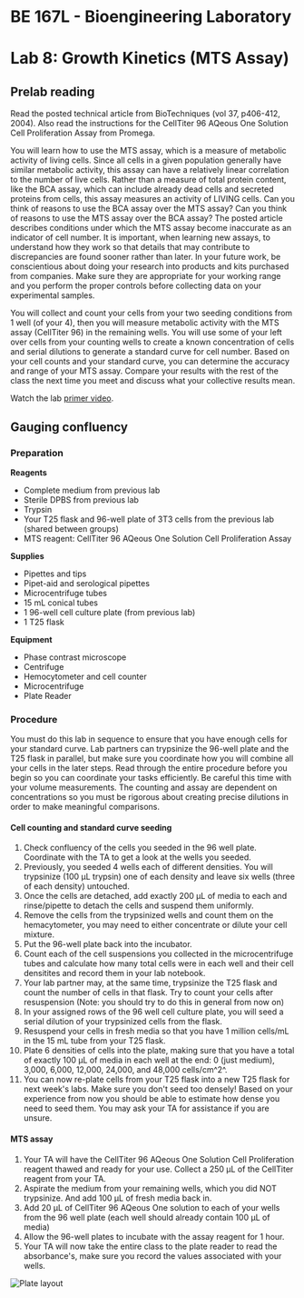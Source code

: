 # BE 167L - Bioengineering Laboratory

# Lab 8: Growth Kinetics (MTS Assay)

## Prelab reading

Read the posted technical article from BioTechniques (vol 37, p406-412, 2004). Also read the instructions for the CellTiter 96 AQeous One Solution Cell Proliferation Assay from Promega.

You will learn how to use the MTS assay, which is a measure of metabolic activity of living cells. Since all cells in a given population generally have similar metabolic activity, this assay can have a relatively linear correlation to the number of live cells. Rather than a measure of total protein content, like the BCA assay, which can include already dead cells and secreted proteins from cells, this assay measures an activity of LIVING cells. Can you think of reasons to use the BCA assay over the MTS assay? Can you think of reasons to use the MTS assay over the BCA assay? The posted article describes conditions under which the MTS assay become inaccurate as an indicator of cell number. It is important, when learning new assays, to understand how they work so that details that may contribute to discrepancies are found sooner rather than later. In your future work, be conscientious about doing your research into products and kits purchased from companies. Make sure they are appropriate for your working range and you perform the proper controls before collecting data on your experimental samples.

You will collect and count your cells from your two seeding conditions from 1 well (of your 4), then you will measure metabolic activity with the MTS assay (CellTiter 96) in the remaining wells. You will use some of your left over cells from your counting wells to create a known concentration of cells and serial dilutions to generate a standard curve for cell number. Based on your cell counts and your standard curve, you can determine the accuracy and range of your MTS assay. Compare your results with the rest of the class the next time you meet and discuss what your collective results mean.

Watch the lab [primer video](https://www.youtube.com/watch?v=gvQXVcu_nxM).

## Gauging confluency

### Preparation

**Reagents**

- Complete medium from previous lab
- Sterile DPBS from previous lab
- Trypsin
- Your T25 flask and 96-well plate of 3T3 cells from the previous lab (shared between groups)
- MTS reagent: CellTiter 96 AQeous One Solution Cell Proliferation Assay

**Supplies**

- Pipettes and tips
- Pipet-aid and serological pipettes
- Microcentrifuge tubes
- 15 mL conical tubes
- 1 96-well cell culture plate (from previous lab)
- 1 T25 flask

**Equipment**

- Phase contrast microscope
- Centrifuge
- Hemocytometer and cell counter
- Microcentrifuge
- Plate Reader

### Procedure

You must do this lab in sequence to ensure that you have enough cells for your standard curve. Lab partners can trypsinize the 96-well plate and the T25 flask in parallel, but make sure you coordinate how you will combine all your cells in the later steps. Read through the entire procedure before you begin so you can coordinate your tasks efficiently. Be careful this time with your volume measurements. The counting and assay are dependent on concentrations so you must be rigorous about creating precise dilutions in order to make meaningful comparisons.

#### Cell counting and standard curve seeding 

1. Check confluency of the cells you seeded in the 96 well plate. Coordinate with the TA to get a look at the wells you seeded.
2. Previously, you seeded 4 wells each of different densities. You will trypsinize (100 µL trypsin) one of each density and leave six wells (three of each density) untouched.
3. Once the cells are detached, add exactly 200 µL of media to each and rinse/pipette to detach the cells and suspend them uniformly.
4. Remove the cells from the trypsinized wells and count them on the hemacytometer, you may need to either concentrate or dilute your cell mixture.
5. Put the 96-well plate back into the incubator.
6. Count each of the cell suspensions you collected in the microcentrifuge tubes and calculate how many total cells were in each well and their cell densitites and record them in your lab notebook.
7. Your lab partner may, at the same time, trypsinize the T25 flask and count the number of cells in that flask. Try to count your cells after resuspension (Note: you should try to do this in general from now on)
8. In your assigned rows of the 96 well cell culture plate, you will seed a serial dilution of your trypsinized cells from the flask.
9. Resuspend your cells in fresh media so that you have 1 million cells/mL in the 15 mL tube from your T25 flask.
10. Plate 6 densities of cells into the plate, making sure that you have a total of exactly 100 µL of media in each well at the end: 0 (just medium), 3,000, 6,000, 12,000, 24,000, and 48,000 cells/cm^2^.
11. You can now re-plate cells from your T25 flask into a new T25 flask for next week's labs. Make sure you don't seed too densely! Based on your experience from now you should be able to estimate how dense you need to seed them. You may ask your TA for assistance if you are unsure.

#### MTS assay 

1. Your TA will have the CellTiter 96 AQeous One Solution Cell Proliferation reagent thawed and ready for your use. Collect a 250 µL of the CellTiter reagent from your TA.
2. Aspirate the medium from your remaining wells, which you did NOT trypsinize. And add 100 µL of fresh media back in.
3. Add 20 µL of CellTiter 96 AQeous One solution to each of your wells from the 96 well plate (each well should already contain 100 µL of media)
4. Allow the 96-well plates to incubate with the assay reagent for 1 hour.
5. Your TA will now take the entire class to the plate reader to read the absorbance's, make sure you record the values associated with your wells.

![Plate layout](labs/graphics/96-well-plate.png)
